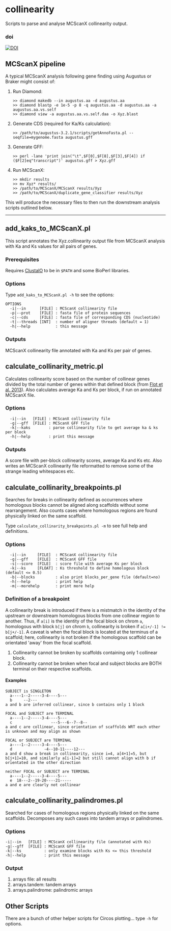 # collinearity
Scripts to parse and analyse MCScanX collinearity output.

### doi

[![DOI](https://zenodo.org/badge/92963110.svg)](https://zenodo.org/badge/latestdoi/92963110)

## MCScanX pipeline
A typical MCScanX analysis following gene finding using Augustus or Braker might consist of:

1. Run Diamond:
   ```
   >> diamond makedb --in augustus.aa -d augustus.aa
   >> diamond blastp -e 1e-5 -p 8 -q augustus.aa -d augustus.aa -a augustus.aa.vs.self
   >> diamond view -a augustus.aa.vs.self.daa -o Xyz.blast
   ```
2. Generate CDS (required for Ka/Ks calculation):
   ```
   >> /path/to/augustus-3.2.1/scripts/getAnnoFasta.pl --seqfile=mygenome.fasta augustus.gff
   ```
3. Generate GFF:
   ```
   >> perl -lane 'print join("\t",$F[0],$F[8],$F[3],$F[4]) if ($F[2]eq"transcript")' augustus.gff > Xyz.gff
   ```
4. Run MCScanX:
   ```
   >> mkdir results
   >> mv Xyz* results/
   >> /path/to/MCScanX/MCScanX results/Xyz
   >> /path/to/MCScanX/duplicate_gene_classifier results/Xyz
   ```

This will produce the necessary files to then run the downstream analysis scripts outlined below.

---

## add_kaks_to_MCScanX.pl
This script annotates the Xyz.collinearity output file from MCScanX analysis with Ka and Ks values for all pairs of genes.

### Prerequisites
Requires [ClustalO](http://www.clustal.org/omega/) to be in `$PATH` and some BioPerl libraries.

### Options
Type `add_kaks_to_MCScanX.pl -h` to see the options:
```
OPTIONS
  -i|--in      [FILE] : MCScanX collinearity file
  -p|--prot    [FILE] : fasta file of protein sequences
  -c|--cds     [FILE] : fasta file of corresponding CDS (nucleotide)
  -t|--threads [INT]  : number of aligner threads (default = 1)
  -h|--help           : this message
```

### Outputs
MCScanX collinearity file annotated with Ka and Ks per pair of genes.

## calculate_collinarity_metric.pl
Calculates collinearity score based on the number of collinear genes divided by the total number of genes within that defined block (from [Flot et al. 2013](http://dx.doi.org/10.1038/nature12326)).
Also calculates average Ka and Ks per block, if run on annotated MCScanX file.

### Options
```
  -i|--in   [FILE] : MCScanX collinearity file
  -g|--gff  [FILE] : MCScanX GFF file
  -k|--kaks        : parse collinearity file to get average ka & ks per block
  -h|--help        : print this message
```

### Outputs
A score file with per-block collinearity scores, average Ka and Ks etc.
Also writes an MCScanX collinearity file reformatted to remove some of the strange leading whitespaces etc.

## calculate_collinarity_breakpoints.pl
Searches for breaks in collinearity defined as occurrences where homologous blocks cannot be aligned along scaffolds without some rearrangement.
Also counts cases where homologous regions are found physically linked on the same scaffold.

Type `calculate_collinarity_breakpoints.pl -m` to see full help and definitions.

### Options
```
  -i|--in     [FILE]  : MCScanX collinearity file
  -g|--gff    [FILE]  : MCScanX GFF file
  -s|--score  [FILE]  : score file with average Ks per block
  -k|--ks     [FLOAT] : Ks threshold to define homologous block (default <= 0.5)
  -b|--blocks         : also print blocks_per_gene file (default=no)
  -h|--help           : print help
  -m|--morehelp       : print more help
```

### Definition of a breakpoint
A collinearity break is introduced if there is a mistmatch in the identity of the upstream or downstream homologous blocks from one collinear region to another. Thus, if `a[i]` is the identity of the focal block on chrom `a`, homologous with block `b[j]` on chrom `b`, collinearity is broken if `a[i+/-1] != b[j+/-1]`. A caveat is when the focal block is located at the terminus of a scaffold; here, collinearity is not broken if the homologous scaffold can be orientated 'away' from the focal scaffold.

1. Collinearity cannot be broken by scaffolds containing only 1 collinear block.
2. Collinearity cannot be broken when focal and subject blocks are BOTH terminal on their respective scaffolds.

#### Examples
```
SUBJECT is SINGLETON
  a----1--2-----3-4----5---
  b     --2---
a and b are inferred collinear, since b contains only 1 block

FOCAL and SUBJECT are TERMINAL
  a----1--2-----3-4----5---
  c                 ---5---6--7--8--
a and c are collinear, since orientation of scaffolds WRT each other is unknown and may align as shown

FOCAL or SUBJECT are TERMINAL
  a----1--2-----3-4----5---
  d              -4--10-11----12---
a and d show a break in collinearity, since i=4, a[4+1]=5, but b[j+1]=10, and similarly a[i-1]=2 but still cannot align with b if orientated in the other direction

neither FOCAL or SUBJECT are TERMINAL
  a----1--2-----3-4----5---
  e  18---2--19-20----21-----
a and e are clearly not collinear
```

## calculate_collinarity_palindromes.pl
Searched for cases of homologous regions physically linked on the same scaffolds.
Decomposes any such cases into tandem arrays or palindromes.

### Options
```
-i|--in   [FILE] : MCScanX collinearity file (annotated with Ks)
-g|--gff  [FILE] : MCScanX GFF file
-k|--ks          : only examine blocks with Ks <= this threshold
-h|--help        : print this message
```

### Output
1. arrays file: all results
2. arrays.tandem: tandem arrays
3. arrays.palindrome: palindromic arrays

## Other Scripts
There are a bunch of other helper scripts for Circos plotting... type `-h` for options.
